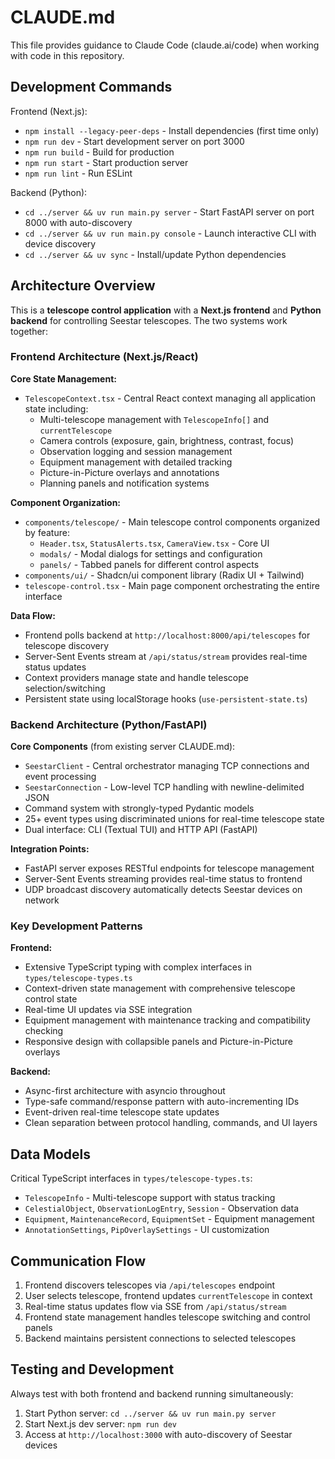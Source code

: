 # CLAUDE.md

This file provides guidance to Claude Code (claude.ai/code) when working with code in this repository.

## Development Commands

Frontend (Next.js):
- `npm install --legacy-peer-deps` - Install dependencies (first time only)
- `npm run dev` - Start development server on port 3000
- `npm run build` - Build for production
- `npm run start` - Start production server
- `npm run lint` - Run ESLint

Backend (Python):
- `cd ../server && uv run main.py server` - Start FastAPI server on port 8000 with auto-discovery
- `cd ../server && uv run main.py console` - Launch interactive CLI with device discovery
- `cd ../server && uv sync` - Install/update Python dependencies

## Architecture Overview

This is a **telescope control application** with a **Next.js frontend** and **Python backend** for controlling Seestar telescopes. The two systems work together:

### Frontend Architecture (Next.js/React)

**Core State Management:**
- `TelescopeContext.tsx` - Central React context managing all application state including:
  - Multi-telescope management with `TelescopeInfo[]` and `currentTelescope`
  - Camera controls (exposure, gain, brightness, contrast, focus)
  - Observation logging and session management
  - Equipment management with detailed tracking
  - Picture-in-Picture overlays and annotations
  - Planning panels and notification systems

**Component Organization:**
- `components/telescope/` - Main telescope control components organized by feature:
  - `Header.tsx`, `StatusAlerts.tsx`, `CameraView.tsx` - Core UI
  - `modals/` - Modal dialogs for settings and configuration
  - `panels/` - Tabbed panels for different control aspects
- `components/ui/` - Shadcn/ui component library (Radix UI + Tailwind)
- `telescope-control.tsx` - Main page component orchestrating the entire interface

**Data Flow:**
- Frontend polls backend at `http://localhost:8000/api/telescopes` for telescope discovery
- Server-Sent Events stream at `/api/status/stream` provides real-time status updates
- Context providers manage state and handle telescope selection/switching
- Persistent state using localStorage hooks (`use-persistent-state.ts`)

### Backend Architecture (Python/FastAPI)

**Core Components** (from existing server CLAUDE.md):
- `SeestarClient` - Central orchestrator managing TCP connections and event processing
- `SeestarConnection` - Low-level TCP handling with newline-delimited JSON
- Command system with strongly-typed Pydantic models
- 25+ event types using discriminated unions for real-time telescope state
- Dual interface: CLI (Textual TUI) and HTTP API (FastAPI)

**Integration Points:**
- FastAPI server exposes RESTful endpoints for telescope management
- Server-Sent Events streaming provides real-time status to frontend
- UDP broadcast discovery automatically detects Seestar devices on network

### Key Development Patterns

**Frontend:**
- Extensive TypeScript typing with complex interfaces in `types/telescope-types.ts`
- Context-driven state management with comprehensive telescope control state
- Real-time UI updates via SSE integration
- Equipment management with maintenance tracking and compatibility checking
- Responsive design with collapsible panels and Picture-in-Picture overlays

**Backend:**
- Async-first architecture with asyncio throughout
- Type-safe command/response pattern with auto-incrementing IDs
- Event-driven real-time telescope state updates
- Clean separation between protocol handling, commands, and UI layers

## Data Models

Critical TypeScript interfaces in `types/telescope-types.ts`:
- `TelescopeInfo` - Multi-telescope support with status tracking
- `CelestialObject`, `ObservationLogEntry`, `Session` - Observation data
- `Equipment`, `MaintenanceRecord`, `EquipmentSet` - Equipment management
- `AnnotationSettings`, `PipOverlaySettings` - UI customization

## Communication Flow

1. Frontend discovers telescopes via `/api/telescopes` endpoint
2. User selects telescope, frontend updates `currentTelescope` in context
3. Real-time status updates flow via SSE from `/api/status/stream`
4. Frontend state management handles telescope switching and control panels
5. Backend maintains persistent connections to selected telescopes

## Testing and Development

Always test with both frontend and backend running simultaneously:
1. Start Python server: `cd ../server && uv run main.py server`
2. Start Next.js dev server: `npm run dev`
3. Access at `http://localhost:3000` with auto-discovery of Seestar devices